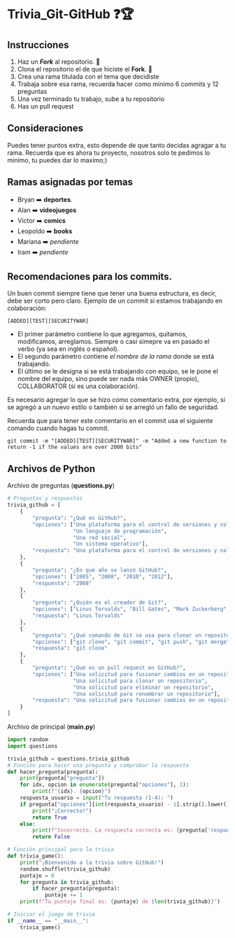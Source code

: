 # Trivia_Git-GitHub ❓🏆

## Instrucciones
1. Haz un ***Fork*** al repositorio. 🍴
2. Clona el repositorio el de que hiciste el **Fork**. 📑
3. Crea una rama titulada con el tema que decidiste
4. Trabaja sobre esa rama, recuerda hacer como minimo 6 commits y 12 preguntas
5. Una vez terminado tu trabajo, sube a tu repositorio
6. Has un pull request

## Consideraciones

Puedes tener puntos extra, esto depende de que tanto decidas agragar a tu rama.
Recuerda que es ahora tu proyecto, nosotros solo te pedimos lo minimo, tu puedes dar lo maximo;)


## Ramas asignadas por temas

- Bryan ➡️ **deportes**.
- Alan  ➡️ **videojuegos**
- Victor ➡️ **comics**
- Leopoldo ➡️ **books**
- Mariana ➡️ *pendiente*
- Iram ➡️ *pendiente*


## Recomendaciones para los commits.
Un buen commit siempre tiene que tener una buena estructura, es decir, debe ser corto pero claro.
Ejemplo de un commit si estamos trabajando en colaboración:
```
[ADDED][TEST][SECURITYWAR]
```
- El primer parámetro contiene lo que agregamos, quitamos, modificamos, arreglamos. Siempre o casi simepre va en pasado el verbo (ya sea en inglés o español).
- El segundo parámetro contiene *el nombre de la rama* donde se está trabajando.
- El último se le designa si se está  trabajando con equipo, se le pone el nombre del equipo, sino puede ser nada más OWNER (propio), COLLABORATOR (si es una colaboración).

Es necesario agregar lo que se hizo como comentario extra, por ejemplo, si se agregó a un nuevo estilo o también si se arregló un fallo de seguridad.

Recuerda que para tener este comentario en el commit usa el siguiente comando cuando hagas tu commit.

```
git commit -m "[ADDED][TEST][SECURITYWAR]" -m "Added a new function to return -1 if the values are over 2000 bits"
```

## Archivos de Python

Archivo de preguntas (**questions.py**)

```python
# Preguntas y respuestas
trivia_github = [
    {
        "pregunta": "¿Qué es GitHub?",
        "opciones": ["Una plataforma para el control de versiones y colaboración de código", 
                     "Un lenguaje de programación", 
                     "Una red social", 
                     "Un sistema operativo"],
        "respuesta": "Una plataforma para el control de versiones y colaboración de código"
    },
    {
        "pregunta": "¿En qué año se lanzó GitHub?",
        "opciones": ["2005", "2008", "2010", "2012"],
        "respuesta": "2008"
    },
    {
        "pregunta": "¿Quién es el creador de Git?",
        "opciones": ["Linus Torvalds", "Bill Gates", "Mark Zuckerberg", "Elon Musk"],
        "respuesta": "Linus Torvalds"
    },
    {
        "pregunta": "¿Qué comando de Git se usa para clonar un repositorio?",
        "opciones": ["git clone", "git commit", "git push", "git merge"],
        "respuesta": "git clone"
    },
    {
        "pregunta": "¿Qué es un pull request en GitHub?",
        "opciones": ["Una solicitud para fusionar cambios en un repositorio", 
                     "Una solicitud para clonar un repositorio", 
                     "Una solicitud para eliminar un repositorio", 
                     "Una solicitud para renombrar un repositorio"],
        "respuesta": "Una solicitud para fusionar cambios en un repositorio"
    }
]
```

Archivo de principal (**main.py**)
```python
import random
import questions

trivia_github = questions.trivia_github
# Función para hacer una pregunta y comprobar la respuesta
def hacer_pregunta(pregunta):
    print(pregunta["pregunta"])
    for idx, opcion in enumerate(pregunta["opciones"], 1):
        print(f"{idx}. {opcion}")
    respuesta_usuario = input("Tu respuesta (1-4): ")
    if pregunta["opciones"][int(respuesta_usuario) - 1].strip().lower() == pregunta["respuesta"].lower():
        print("¡Correcto!")
        return True
    else:
        print(f"Incorrecto. La respuesta correcta es: {pregunta['respuesta']}")
        return False

# Función principal para la trivia
def trivia_game():
    print("¡Bienvenido a la trivia sobre GitHub!")
    random.shuffle(trivia_github)
    puntaje = 0
    for pregunta in trivia_github:
        if hacer_pregunta(pregunta):
            puntaje += 1
    print(f"Tu puntaje final es: {puntaje} de {len(trivia_github)}")

# Iniciar el juego de trivia
if __name__ == "__main__":
    trivia_game()
```

